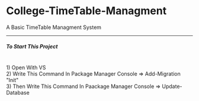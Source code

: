 # College-TimeTable-Managment
A Basic TimeTable Managment System
<hr/>
<h5>To Start This Project</h5>
<br>
1) Open With VS<br>
2) Write This Command In Package Manager Console => Add-Migration "Init"<br>
3) Then Write This Command In Paackage Manager Console  => Update-Database
